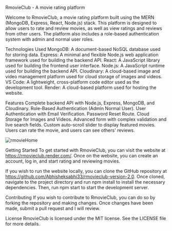RmovieClub - A movie rating platform

  Welcome to RmovieClub, a movie rating platform built using the MERN (MongoDB, Express, React, Node.js) stack.
  This platform is designed to allow users to rate and review movies, as well as view ratings and reviews from other users.
  The platform also includes a role-based authentication system with admin and normal user roles.


Technologies Used
    MongoDB:  A document-based NoSQL database used for storing data.
    Express:  A minimal and flexible Node.js web application framework used for building the backend API.
    React:  A JavaScript library used for building the frontend user interface.
    Node.js:  A JavaScript runtime used for building the backend API.
    Cloudinary:  A cloud-based image and video management platform used for cloud storage of images and videos.
    VS Code:  A lightweight, cross-platform code editor used as the development tool.
    Render:   A cloud-based platform used for hosting the website.

Features 
    Complete backend API with Node.js, Express, MongoDB, and Cloudinary.
    Role-Based Authentication (Admin Normal User).
    User Authentication with Email Verification.
    Password Reset Route.
    Cloud Storage for Images and Videos.
    Advanced form with complex validation and live search fields.
    Custom auto-scroll slider to display featured movies.
    Users can rate the movie, and users can see others' reviews.
    

![rmovieHome](https://user-images.githubusercontent.com/87107030/228725278-8bc792a4-e06c-4905-8e13-7453ddb7dfe5.png)


Getting Started
   To get started with RmovieClub, 
    you can visit the website at https://rmovieclub.render.com/. 
    Once on the website, you can create an account, log in, and start rating and reviewing movies.

If you wish to run the website locally,
  you can clone the GitHub repository at https://github.com/Abhisheksabhi33/rmovieclub-version-2.0. 
  Once cloned, navigate to the project directory and run npm install to install the necessary dependencies. 
  Then, run npm start to start the development server.

Contributing 
  If you wish to contribute to RmovieClub, 
  you can do so by forking the repository and making changes. 
  Once changes have been made, submit a pull request and I will review.

License
  RmovieClub is licensed under the MIT license. See the LICENSE file for more details.
